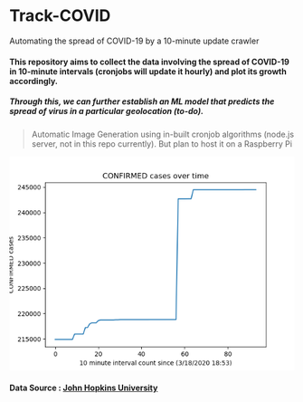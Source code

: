 # Track-COVID
Automating the spread of COVID-19 by a 10-minute update crawler
#### This repository aims to collect the data involving the spread of COVID-19 in 10-minute intervals (cronjobs will update it hourly) and plot its growth accordingly.
##### Through this, we can further establish an ML model that predicts the spread of virus in a particular geolocation (to-do).
> Automatic Image Generation using in-built cronjob algorithms (node.js server, not in this repo currently). But plan to host it on a Raspberry Pi
<img src="./Visualizations/CONFIRMED.png">


#### Data Source : <a href="https://www.arcgis.com/apps/opsdashboard/index.html#/85320e2ea5424dfaaa75ae62e5c06e61">John Hopkins University</a>
